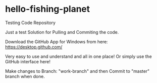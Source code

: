 # hello-fishing-planet
Testing Code Repository

Just a test Solution for Pulling and Commiting the code.

Download the GitHub App for Windows from here: https://desktop.github.com/

Very easy to use and understand and all in one place! Or simply use the GitHub interface here!

Make changes to Branch: "work-branch" and then Commit to "master" branch when done.




